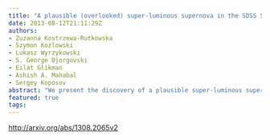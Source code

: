 ```yaml
---
title: "A plausible (overlooked) super-luminous supernova in the SDSS Stripe 82   data"
date: 2013-08-12T21:11:29Z
authors:
- Zuzanna Kostrzewa-Rutkowska
- Szymon Kozlowski
- Lukasz Wyrzykowski
- S. George Djorgovski
- Eilat Glikman
- Ashish A. Mahabal
- Sergey Koposov
abstract: "We present the discovery of a plausible super-luminous supernova (SLSN), found in the archival data of Sloan Digital Sky Survey (SDSS) Stripe 82, called PSN 000123+000504. The supernova peaked at M_g<-21.3 mag in the second half of September 2005, but was missed by the real-time supernova hunt. The observed part of the light curve (17 epochs) showed that the rise to the maximum took over 30 days, while the decline time lasted at least 70 days (observed frame), closely resembling other SLSNe of SN2007bi type. Spectrum of the host galaxy reveals a redshift of z=0.281 and the distance modulus of mu=40.77 mag. Combining this information with the SDSS photometry, we found the host galaxy to be an LMC-like irregular dwarf galaxy with the absolute magnitude of M_B=-18.2+/-0.2 mag and the oxygen abundance of 12+log[O/H]=8.3+/-0.2. Our SLSN follows the relation for the most energetic/super-luminous SNe exploding in low-metallicity environments, but we found no clear evidence for SLSNe to explode in low-luminosity (dwarf) galaxies only. The available information on the PSN 000123+000504 light curve suggests the magnetar-powered model as a likely scenario of this event. This SLSN is a new addition to a quickly growing family of super-luminous SNe."
featured: true
tags:
---
```

http://arxiv.org/abs/1308.2065v2